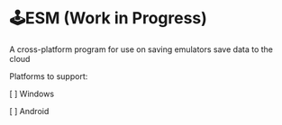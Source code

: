 # 🕹️ESM (Work in Progress)

A cross-platform program for use on saving emulators save data to the cloud

Platforms to support:

[ ] Windows

[ ] Android
